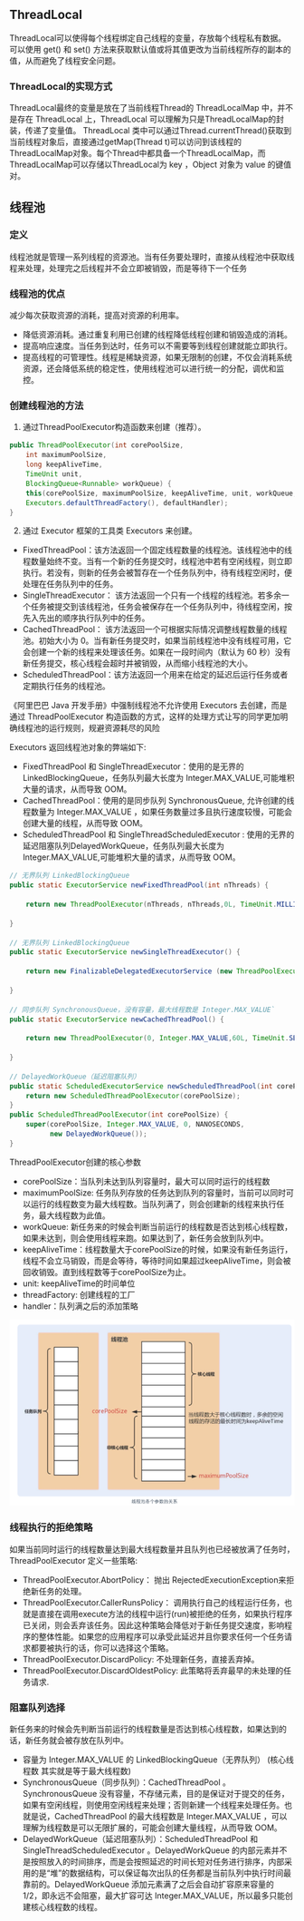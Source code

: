 ## ThreadLocal
ThreadLocal可以使得每个线程绑定自己线程的变量，存放每个线程私有数据。 可以使用 get() 和 set() 方法来获取默认值或将其值更改为当前线程所存的副本的值，从而避免了线程安全问题。


### ThreadLocal的实现方式
ThreadLocal最终的变量是放在了当前线程Thread的 ThreadLocalMap 中，并不是存在 ThreadLocal 上，ThreadLocal 可以理解为只是ThreadLocalMap的封装，传递了变量值。
ThreadLocal 类中可以通过Thread.currentThread()获取到当前线程对象后，直接通过getMap(Thread t)可以访问到该线程的ThreadLocalMap对象。每个Thread中都具备一个ThreadLocalMap，而ThreadLocalMap可以存储以ThreadLocal为 key ，Object 对象为 value 的键值对。

## 线程池
### 定义
线程池就是管理一系列线程的资源池。当有任务要处理时，直接从线程池中获取线程来处理，处理完之后线程并不会立即被销毁，而是等待下一个任务

### 线程池的优点
减少每次获取资源的消耗，提高对资源的利用率。
* 降低资源消耗。通过重复利用已创建的线程降低线程创建和销毁造成的消耗。
* 提高响应速度。当任务到达时，任务可以不需要等到线程创建就能立即执行。
* 提高线程的可管理性。线程是稀缺资源，如果无限制的创建，不仅会消耗系统资源，还会降低系统的稳定性，使用线程池可以进行统一的分配，调优和监控。

### 创建线程池的方法
1. 通过ThreadPoolExecutor构造函数来创建（推荐）。
```java
public ThreadPoolExecutor(int corePoolSize,
    int maximumPoolSize,
    long keepAliveTime,
    TimeUnit unit,
    BlockingQueue<Runnable> workQueue) {
    this(corePoolSize, maximumPoolSize, keepAliveTime, unit, workQueue,
    Executors.defaultThreadFactory(), defaultHandler);
} 
```

2. 通过 Executor 框架的工具类 Executors 来创建。
* FixedThreadPool：该方法返回一个固定线程数量的线程池。该线程池中的线程数量始终不变。当有一个新的任务提交时，线程池中若有空闲线程，则立即执行。若没有，则新的任务会被暂存在一个任务队列中，待有线程空闲时，便处理在任务队列中的任务。
* SingleThreadExecutor： 该方法返回一个只有一个线程的线程池。若多余一个任务被提交到该线程池，任务会被保存在一个任务队列中，待线程空闲，按先入先出的顺序执行队列中的任务。
* CachedThreadPool： 该方法返回一个可根据实际情况调整线程数量的线程池。初始大小为 0。当有新任务提交时，如果当前线程池中没有线程可用，它会创建一个新的线程来处理该任务。如果在一段时间内（默认为 60 秒）没有新任务提交，核心线程会超时并被销毁，从而缩小线程池的大小。
* ScheduledThreadPool：该方法返回一个用来在给定的延迟后运行任务或者定期执行任务的线程池。

《阿里巴巴 Java 开发手册》中强制线程池不允许使用 Executors 去创建，而是通过 ThreadPoolExecutor 构造函数的方式，这样的处理方式让写的同学更加明确线程池的运行规则，规避资源耗尽的风险

Executors 返回线程池对象的弊端如下:
* FixedThreadPool 和 SingleThreadExecutor：使用的是无界的 LinkedBlockingQueue，任务队列最大长度为 Integer.MAX_VALUE,可能堆积大量的请求，从而导致 OOM。
* CachedThreadPool：使用的是同步队列 SynchronousQueue, 允许创建的线程数量为 Integer.MAX_VALUE ，如果任务数量过多且执行速度较慢，可能会创建大量的线程，从而导致 OOM。
* ScheduledThreadPool 和 SingleThreadScheduledExecutor : 使用的无界的延迟阻塞队列DelayedWorkQueue，任务队列最大长度为 Integer.MAX_VALUE,可能堆积大量的请求，从而导致 OOM。

```java
// 无界队列 LinkedBlockingQueue
public static ExecutorService newFixedThreadPool(int nThreads) {

    return new ThreadPoolExecutor(nThreads, nThreads,0L, TimeUnit.MILLISECONDS,new LinkedBlockingQueue<Runnable>());

}

// 无界队列 LinkedBlockingQueue
public static ExecutorService newSingleThreadExecutor() {

    return new FinalizableDelegatedExecutorService (new ThreadPoolExecutor(1, 1,0L, TimeUnit.MILLISECONDS,new LinkedBlockingQueue<Runnable>()));

}

// 同步队列 SynchronousQueue，没有容量，最大线程数是 Integer.MAX_VALUE`
public static ExecutorService newCachedThreadPool() {

    return new ThreadPoolExecutor(0, Integer.MAX_VALUE,60L, TimeUnit.SECONDS,new SynchronousQueue<Runnable>());

}

// DelayedWorkQueue（延迟阻塞队列）
public static ScheduledExecutorService newScheduledThreadPool(int corePoolSize) {
    return new ScheduledThreadPoolExecutor(corePoolSize);
}
public ScheduledThreadPoolExecutor(int corePoolSize) {
    super(corePoolSize, Integer.MAX_VALUE, 0, NANOSECONDS,
          new DelayedWorkQueue());
}

```

ThreadPoolExecutor创建的核心参数
* corePoolSize：当队列未达到队列容量时，最大可以同时运行的线程数
* maximumPoolSize: 任务队列存放的任务达到队列的容量时，当前可以同时可以运行的线程数变为最大线程数。当队列满了，则会创建新的线程来执行任务，最大线程数为此值。
* workQueue: 新任务来的时候会判断当前运行的线程数是否达到核心线程数，如果未达到，则会使用线程来跑。如果达到了，新任务会放到队列中。
* keepAliveTime：线程数量大于corePoolSize的时候，如果没有新任务运行，线程不会立马销毁，而是会等待，等待时间如果超过keepAliveTime，则会被回收销毁。直到线程数等于corePoolSize为止。
* unit: keepAliveTime的时间单位
* threadFactory: 创建线程的工厂
* handler：队列满之后的添加策略

![img.png](../images/thread-pool.png)

### 线程执行的拒绝策略
如果当前同时运行的线程数量达到最大线程数量并且队列也已经被放满了任务时，ThreadPoolExecutor 定义一些策略:
* ThreadPoolExecutor.AbortPolicy： 抛出 RejectedExecutionException来拒绝新任务的处理。
* ThreadPoolExecutor.CallerRunsPolicy： 调用执行自己的线程运行任务，也就是直接在调用execute方法的线程中运行(run)被拒绝的任务，如果执行程序已关闭，则会丢弃该任务。因此这种策略会降低对于新任务提交速度，影响程序的整体性能。如果您的应用程序可以承受此延迟并且你要求任何一个任务请求都要被执行的话，你可以选择这个策略。
* ThreadPoolExecutor.DiscardPolicy: 不处理新任务，直接丢弃掉。
* ThreadPoolExecutor.DiscardOldestPolicy: 此策略将丢弃最早的未处理的任务请求.

### 阻塞队列选择
新任务来的时候会先判断当前运行的线程数量是否达到核心线程数，如果达到的话，新任务就会被存放在队列中。
* 容量为 Integer.MAX_VALUE 的 LinkedBlockingQueue（无界队列） (核心线程数 其实就是等于最大线程数)
* SynchronousQueue（同步队列）：CachedThreadPool 。SynchronousQueue 没有容量，不存储元素，目的是保证对于提交的任务，如果有空闲线程，则使用空闲线程来处理；否则新建一个线程来处理任务。也就是说，CachedThreadPool 的最大线程数是 Integer.MAX_VALUE ，可以理解为线程数是可以无限扩展的，可能会创建大量线程，从而导致 OOM。
* DelayedWorkQueue（延迟阻塞队列）：ScheduledThreadPool 和 SingleThreadScheduledExecutor 。DelayedWorkQueue 的内部元素并不是按照放入的时间排序，而是会按照延迟的时间长短对任务进行排序，内部采用的是“堆”的数据结构，可以保证每次出队的任务都是当前队列中执行时间最靠前的。DelayedWorkQueue 添加元素满了之后会自动扩容原来容量的 1/2，即永远不会阻塞，最大扩容可达 Integer.MAX_VALUE，所以最多只能创建核心线程数的线程。



